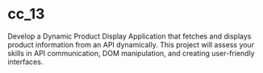 # cc_13
 Develop a Dynamic Product Display Application that fetches and displays product information from an API dynamically. This project will assess your skills in API communication, DOM manipulation, and creating user-friendly interfaces.
